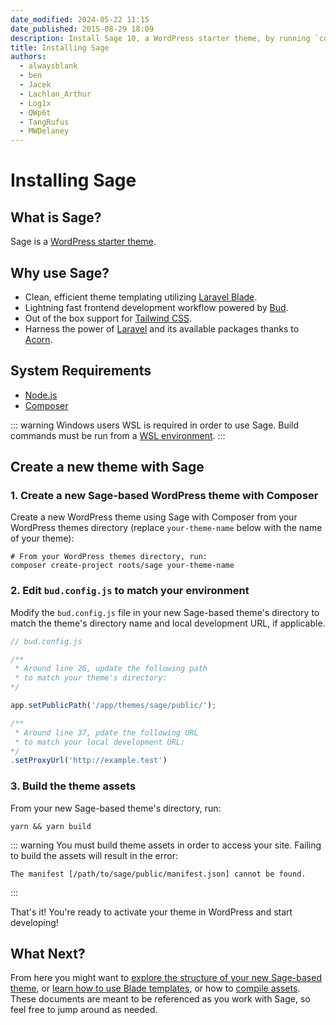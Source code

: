 ```yaml
---
date_modified: 2024-05-22 11:15
date_published: 2015-08-29 18:09
description: Install Sage 10, a WordPress starter theme, by running `composer create-project roots/sage`.
title: Installing Sage
authors:
  - alwaysblank
  - ben
  - Jacek
  - Lachlan_Arthur
  - Log1x
  - QWp6t
  - TangRufus
  - MWDelaney
---
```


# Installing Sage

## What is Sage?

Sage is a [WordPress starter theme](https://roots.io/sage/).

## Why use Sage?

- Clean, efficient theme templating utilizing [Laravel Blade](https://laravel.com/docs/master/blade).
- Lightning fast frontend development workflow powered by [Bud](https://bud.js.org/).
- Out of the box support for [Tailwind CSS](https://tailwindcss.com/).
- Harness the power of [Laravel](https://laravel.com) and its available packages thanks to [Acorn](https://github.com/roots/acorn).

## System Requirements

- [Node.js](https://nodejs.org/)
- [Composer](https://getcomposer.org/download/)

::: warning Windows users
WSL is required in order to use Sage. Build commands must be run from a [WSL environment](https://docs.microsoft.com/en-us/windows/wsl/).
:::

<!-- For help setting up your development environment, see the [Local Development Environment](/sage/docs/local-development-environment/) guide. -->

## Create a new theme with Sage

### 1. Create a new Sage-based WordPress theme with Composer

Create a new WordPress theme using Sage with Composer from your WordPress themes directory (replace `your-theme-name` below with the name of your theme):

```shell
# From your WordPress themes directory, run:
composer create-project roots/sage your-theme-name
```

### 2. Edit `bud.config.js` to match your environment

Modify the `bud.config.js` file in your new Sage-based theme's directory to match the theme's directory name and local development URL, if applicable.

```javascript
// bud.config.js

/**
 * Around line 26, update the following path 
 * to match your theme's directory:
*/

app.setPublicPath('/app/themes/sage/public/');

/**
 * Around line 37, pdate the following URL 
 * to match your local development URL:
*/
.setProxyUrl('http://example.test')
```

### 3. Build the theme assets

From your new Sage-based theme's directory, run:

```shell
yarn && yarn build
```

::: warning You must build theme assets in order to access your site. Failing to build the assets will result in the error:

```plaintext
The manifest [/path/to/sage/public/manifest.json] cannot be found.
```

:::

That's it! You're ready to activate your theme in WordPress and start developing!

## What Next?

From here you might want to [explore the structure of your new Sage-based theme](/sage/docs/theme-structure/), or [learn how to use Blade templates](/sage/docs/blade-templates/), or how to [compile assets](/sage/docs/compiling-assets/). These documents are meant to be referenced as you work with Sage, so feel free to jump around as needed.
